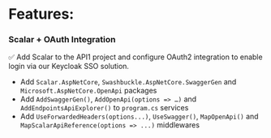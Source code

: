 # Features:

### Scalar + OAuth Integration

✅ Add Scalar to the API1 project and configure OAuth2 integration to enable login via our Keycloak SSO solution.

- Add `Scalar.AspNetCore`, `Swashbuckle.AspNetCore.SwaggerGen` and `Microsoft.AspNetCore.OpenApi` packages
- Add `AddSwaggerGen()`, `AddOpenApi(options => …)` and `AddEndpointsApiExplorer()` to `program.cs` services
- Add `UseForwardedHeaders(options...)`, `UseSwagger()`, `MapOpenApi()` and `MapScalarApiReference(options => ...)` middlewares

